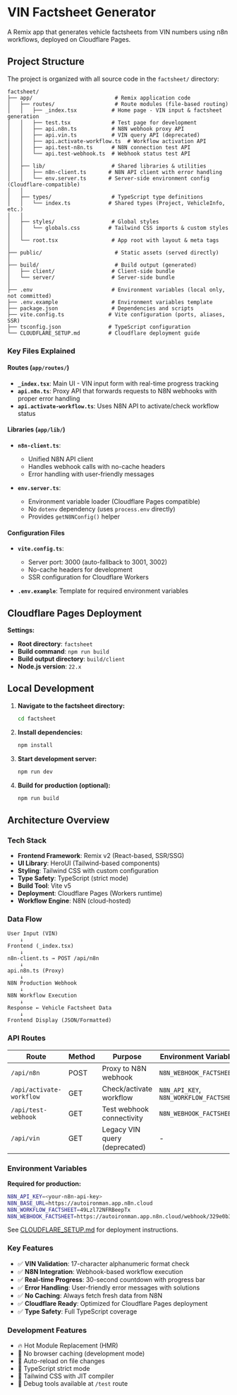 # VIN Factsheet Generator

A Remix app that generates vehicle factsheets from VIN numbers using n8n workflows, deployed on Cloudflare Pages.

## Project Structure

The project is organized with all source code in the `factsheet/` directory:

```
factsheet/
├── app/                          # Remix application code
│   ├── routes/                   # Route modules (file-based routing)
│   │   ├── _index.tsx           # Home page - VIN input & factsheet generation
│   │   ├── test.tsx             # Test page for development
│   │   ├── api.n8n.ts           # N8N webhook proxy API
│   │   ├── api.vin.ts           # VIN query API (deprecated)
│   │   ├── api.activate-workflow.ts  # Workflow activation API
│   │   ├── api.test-n8n.ts      # N8N connection test API
│   │   └── api.test-webhook.ts  # Webhook status test API
│   │
│   ├── lib/                     # Shared libraries & utilities
│   │   ├── n8n-client.ts       # N8N API client with error handling
│   │   └── env.server.ts       # Server-side environment config (Cloudflare-compatible)
│   │
│   ├── types/                   # TypeScript type definitions
│   │   └── index.ts            # Shared types (Project, VehicleInfo, etc.)
│   │
│   ├── styles/                  # Global styles
│   │   └── globals.css         # Tailwind CSS imports & custom styles
│   │
│   └── root.tsx                 # App root with layout & meta tags
│
├── public/                       # Static assets (served directly)
│
├── build/                        # Build output (generated)
│   ├── client/                  # Client-side bundle
│   └── server/                  # Server-side bundle
│
├── .env                         # Environment variables (local only, not committed)
├── .env.example                 # Environment variables template
├── package.json                 # Dependencies and scripts
├── vite.config.ts              # Vite configuration (ports, aliases, SSR)
├── tsconfig.json               # TypeScript configuration
└── CLOUDFLARE_SETUP.md         # Cloudflare deployment guide
```

### Key Files Explained

#### Routes (`app/routes/`)
- **`_index.tsx`**: Main UI - VIN input form with real-time progress tracking
- **`api.n8n.ts`**: Proxy API that forwards requests to N8N webhooks with proper error handling
- **`api.activate-workflow.ts`**: Uses N8N API to activate/check workflow status

#### Libraries (`app/lib/`)
- **`n8n-client.ts`**:
  - Unified N8N API client
  - Handles webhook calls with no-cache headers
  - Error handling with user-friendly messages

- **`env.server.ts`**:
  - Environment variable loader (Cloudflare Pages compatible)
  - No `dotenv` dependency (uses `process.env` directly)
  - Provides `getN8NConfig()` helper

#### Configuration Files
- **`vite.config.ts`**:
  - Server port: 3000 (auto-fallback to 3001, 3002)
  - No-cache headers for development
  - SSR configuration for Cloudflare Workers

- **`.env.example`**: Template for required environment variables

## Cloudflare Pages Deployment

**Settings:**
- **Root directory**: `factsheet`
- **Build command**: `npm run build`
- **Build output directory**: `build/client`
- **Node.js version**: `22.x`

## Local Development

1. **Navigate to the factsheet directory:**
   ```bash
   cd factsheet
   ```

2. **Install dependencies:**
   ```bash
   npm install
   ```

3. **Start development server:**
   ```bash
   npm run dev
   ```

4. **Build for production (optional):**
   ```bash
   npm run build
   ```

## Architecture Overview

### Tech Stack
- **Frontend Framework**: Remix v2 (React-based, SSR/SSG)
- **UI Library**: HeroUI (Tailwind-based components)
- **Styling**: Tailwind CSS with custom configuration
- **Type Safety**: TypeScript (strict mode)
- **Build Tool**: Vite v5
- **Deployment**: Cloudflare Pages (Workers runtime)
- **Workflow Engine**: N8N (cloud-hosted)

### Data Flow

```
User Input (VIN)
    ↓
Frontend (_index.tsx)
    ↓
n8n-client.ts → POST /api/n8n
    ↓
api.n8n.ts (Proxy)
    ↓
N8N Production Webhook
    ↓
N8N Workflow Execution
    ↓
Response ← Vehicle Factsheet Data
    ↓
Frontend Display (JSON/Formatted)
```

### API Routes

| Route | Method | Purpose | Environment Variables |
|-------|--------|---------|----------------------|
| `/api/n8n` | POST | Proxy to N8N webhook | `N8N_WEBHOOK_FACTSHEET` |
| `/api/activate-workflow` | GET | Check/activate workflow | `N8N_API_KEY`, `N8N_WORKFLOW_FACTSHEET` |
| `/api/test-webhook` | GET | Test webhook connectivity | `N8N_WEBHOOK_FACTSHEET` |
| `/api/vin` | GET | Legacy VIN query (deprecated) | - |

### Environment Variables

**Required for production:**
```bash
N8N_API_KEY=<your-n8n-api-key>
N8N_BASE_URL=https://autoironman.app.n8n.cloud
N8N_WORKFLOW_FACTSHEET=49Lzl72NFRBeepTx
N8N_WEBHOOK_FACTSHEET=https://autoironman.app.n8n.cloud/webhook/329e0b33-3c4b-4b2d-b7d4-827574743150/vin/
```

See [CLOUDFLARE_SETUP.md](factsheet/CLOUDFLARE_SETUP.md) for deployment instructions.

### Key Features

- ✅ **VIN Validation**: 17-character alphanumeric format check
- ✅ **N8N Integration**: Webhook-based workflow execution
- ✅ **Real-time Progress**: 30-second countdown with progress bar
- ✅ **Error Handling**: User-friendly error messages with solutions
- ✅ **No Caching**: Always fetch fresh data from N8N
- ✅ **Cloudflare Ready**: Optimized for Cloudflare Pages deployment
- ✅ **Type Safety**: Full TypeScript coverage

### Development Features

- 🔥 Hot Module Replacement (HMR)
- 🚫 No browser caching (development mode)
- 🔄 Auto-reload on file changes
- 📝 TypeScript strict mode
- 🎨 Tailwind CSS with JIT compiler
- 🧪 Debug tools available at `/test` route